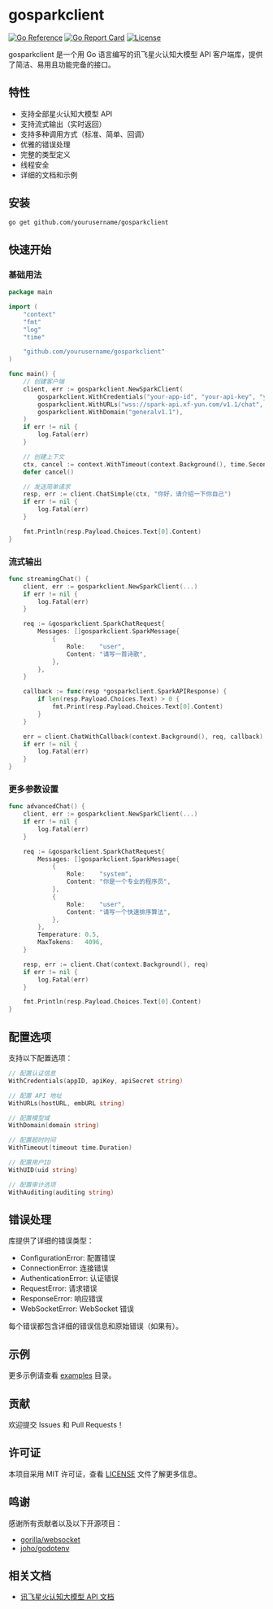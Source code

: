 # gosparkclient

[![Go Reference](https://pkg.go.dev/badge/github.com/fruitbars/gosparkclient.svg)](https://pkg.go.dev/github.com/yourusername/gosparkclient)
[![Go Report Card](https://goreportcard.com/badge/github.com/fruitbars/gosparkclient)](https://goreportcard.com/report/github.com/yourusername/gosparkclient)
[![License](https://img.shields.io/github/license/fruitbars/gosparkclient)](https://github.com/yourusername/gosparkclient/blob/main/LICENSE)

gosparkclient 是一个用 Go 语言编写的讯飞星火认知大模型 API 客户端库，提供了简洁、易用且功能完备的接口。

## 特性

- 支持全部星火认知大模型 API
- 支持流式输出（实时返回）
- 支持多种调用方式（标准、简单、回调）
- 优雅的错误处理
- 完整的类型定义
- 线程安全
- 详细的文档和示例

## 安装

```bash
go get github.com/yourusername/gosparkclient
```

## 快速开始

### 基础用法

```go
package main

import (
    "context"
    "fmt"
    "log"
    "time"

    "github.com/yourusername/gosparkclient"
)

func main() {
    // 创建客户端
    client, err := gosparkclient.NewSparkClient(
        gosparkclient.WithCredentials("your-app-id", "your-api-key", "your-api-secret"),
        gosparkclient.WithURLs("wss://spark-api.xf-yun.com/v1.1/chat", ""),
        gosparkclient.WithDomain("generalv1.1"),
    )
    if err != nil {
        log.Fatal(err)
    }

    // 创建上下文
    ctx, cancel := context.WithTimeout(context.Background(), time.Second*30)
    defer cancel()

    // 发送简单请求
    resp, err := client.ChatSimple(ctx, "你好，请介绍一下你自己")
    if err != nil {
        log.Fatal(err)
    }

    fmt.Println(resp.Payload.Choices.Text[0].Content)
}
```

### 流式输出

```go
func streamingChat() {
    client, err := gosparkclient.NewSparkClient(...)
    if err != nil {
        log.Fatal(err)
    }

    req := &gosparkclient.SparkChatRequest{
        Messages: []gosparkclient.SparkMessage{
            {
                Role:    "user",
                Content: "请写一首诗歌",
            },
        },
    }

    callback := func(resp *gosparkclient.SparkAPIResponse) {
        if len(resp.Payload.Choices.Text) > 0 {
            fmt.Print(resp.Payload.Choices.Text[0].Content)
        }
    }

    err = client.ChatWithCallback(context.Background(), req, callback)
    if err != nil {
        log.Fatal(err)
    }
}
```

### 更多参数设置

```go
func advancedChat() {
    client, err := gosparkclient.NewSparkClient(...)
    if err != nil {
        log.Fatal(err)
    }

    req := &gosparkclient.SparkChatRequest{
        Messages: []gosparkclient.SparkMessage{
            {
                Role:    "system",
                Content: "你是一个专业的程序员",
            },
            {
                Role:    "user",
                Content: "请写一个快速排序算法",
            },
        },
        Temperature: 0.5,
        MaxTokens:   4096,
    }

    resp, err := client.Chat(context.Background(), req)
    if err != nil {
        log.Fatal(err)
    }

    fmt.Println(resp.Payload.Choices.Text[0].Content)
}
```

## 配置选项

支持以下配置选项：

```go
// 配置认证信息
WithCredentials(appID, apiKey, apiSecret string)

// 配置 API 地址
WithURLs(hostURL, embURL string)

// 配置模型域
WithDomain(domain string)

// 配置超时时间
WithTimeout(timeout time.Duration)

// 配置用户ID
WithUID(uid string)

// 配置审计选项
WithAuditing(auditing string)
```

## 错误处理

库提供了详细的错误类型：

- ConfigurationError: 配置错误
- ConnectionError: 连接错误
- AuthenticationError: 认证错误
- RequestError: 请求错误
- ResponseError: 响应错误
- WebSocketError: WebSocket 错误

每个错误都包含详细的错误信息和原始错误（如果有）。

## 示例

更多示例请查看 [examples](./examples) 目录。

## 贡献

欢迎提交 Issues 和 Pull Requests！

## 许可证

本项目采用 MIT 许可证，查看 [LICENSE](./LICENSE) 文件了解更多信息。

## 鸣谢

感谢所有贡献者以及以下开源项目：

- [gorilla/websocket](https://github.com/gorilla/websocket)
- [joho/godotenv](https://github.com/joho/godotenv)

## 相关文档

- [讯飞星火认知大模型 API 文档](https://www.xfyun.cn/doc/spark/Web.html)